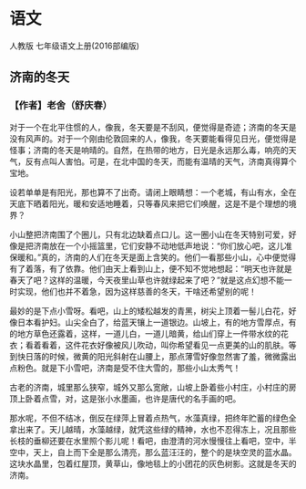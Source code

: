 # 语文

人教版
七年级语文上册(2016部编版)

## 济南的冬天

### 【作者】老舍（舒庆春）

对于一个在北平住惯的人，像我，冬天要是不刮风，便觉得是奇迹；济南的冬天是没有风声的。对于一个刚由伦敦回来的人，像我，冬天要能看得见日光，便觉得是怪事；济南的冬天是响晴的。自然，在热带的地方，日光是永远那么毒，响亮的天气，反有点叫人害怕。可是，在北中国的冬天，而能有温晴的天气，济南真得算个宝地。

设若单单是有阳光，那也算不了出奇。请闭上眼睛想：一个老城，有山有水，全在天底下晒着阳光，暖和安适地睡着，只等春风来把它们唤醒，这是不是个理想的境界？

小山整把济南围了个圈儿，只有北边缺着点口儿。这一圈小山在冬天特别可爱，好像是把济南放在一个小摇篮里，它们安静不动地低声地说：“你们放心吧，这儿准保暖和。”真的，济南的人们在冬天是面上含笑的。他们一看那些小山，心中便觉得有了着落，有了依靠。他们由天上看到山上，便不知不觉地想起：“明天也许就是春天了吧？这样的温暖，今天夜里山草也许就绿起来了吧？”就是这点幻想不能一时实现，他们也并不着急，因为这样慈善的冬天，干啥还希望别的呢！

最妙的是下点小雪呀。看吧，山上的矮松越发的青黑，树尖上顶着一髻儿白花，好像日本看护妇。山尖全白了，给蓝天镶上一道银边。山坡上，有的地方雪厚点，有的地方草色还露着，这样，一道儿白，一道儿暗黄，给山们穿上一件带水纹的花衣；看着看着，这件花衣好像被风儿吹动，叫你希望看见一点更美的山的肌肤。等到快日落的时候，微黄的阳光斜射在山腰上，那点薄雪好像忽然害了羞，微微露出点粉色。就是下小雪吧，济南是受不住大雪的，那些小山太秀气！

古老的济南，城里那么狭窄，城外又那么宽敞，山坡上卧着些小村庄，小村庄的房顶上卧着点雪，对，这是张小水墨画，也许是唐代的名手画的吧。

那水呢，不但不结冰，倒反在绿萍上冒着点热气，水藻真绿，把终年贮蓄的绿色全拿出来了。天儿越晴，水藻越绿，就凭这些绿的精神，水也不忍得冻上，况且那些长枝的垂柳还要在水里照个影儿呢！看吧，由澄清的河水慢慢往上看吧，空中，半空中，天上，自上而下全是那么清亮，那么蓝汪汪的，整个的是块空灵的蓝水晶。这块水晶里，包着红屋顶，黄草山，像地毯上的小团花的灰色树影。这就是冬天的济南。